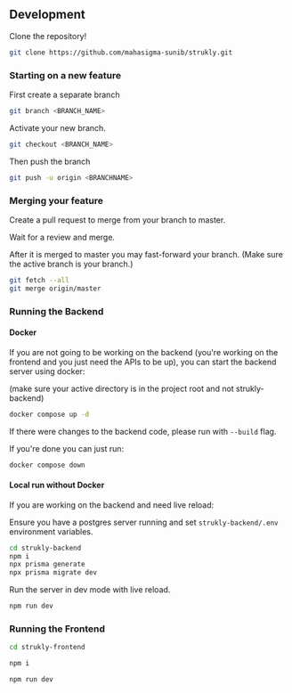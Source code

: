 ## Development

Clone the repository!

```sh
git clone https://github.com/mahasigma-sunib/strukly.git
```

### Starting on a new feature

First create a separate branch

```sh
git branch <BRANCH_NAME>
```

Activate your new branch.

```sh
git checkout <BRANCH_NAME>
```

Then push the branch

```sh
git push -u origin <BRANCHNAME>
```

### Merging your feature

Create a pull request to merge from your branch to master.

Wait for a review and merge.

After it is merged to master you may fast-forward your branch. (Make sure the active branch is your branch.)

```sh
git fetch --all
git merge origin/master 
```

### Running the Backend

#### Docker

If you are not going to be working on the backend (you're working on the frontend and you just need the APIs to be up),
you can start the backend server using docker:

(make sure your active directory is in the project root and not strukly-backend)

```sh
docker compose up -d
```

If there were changes to the backend code, please run with `--build` flag.

If you're done you can just run:

```sh
docker compose down
```

#### Local run without Docker

If you are working on the backend and need live reload:

Ensure you have a postgres server running and set `strukly-backend/.env` environment variables.

```sh
cd strukly-backend
npm i
npx prisma generate
npx prisma migrate dev
```

Run the server in dev mode with live reload.

```sh
npm run dev
```

### Running the Frontend

```sh
cd strukly-frontend
```

```sh
npm i
```

```sh
npm run dev
```